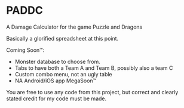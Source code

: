 # PADDC
A Damage Calculator for the game Puzzle and Dragons

Basically a glorified spreadsheet at this point.

Coming Soon™:
- Monster database to choose from.
- Tabs to have both a Team A and Team B, possibly also a team C
- Custom combo menu, not an ugly table
- NA Android/iOS app MegaSoon™

You are free to use any code from this project, but correct and clearly stated credit for my code must be made.
